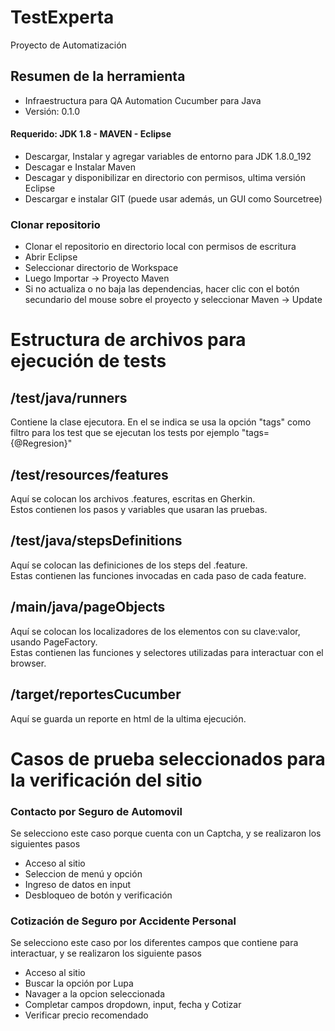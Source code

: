# TestExperta
Proyecto de Automatización

## Resumen de la herramienta ##

* Infraestructura para QA Automation Cucumber para Java
* Versión: 0.1.0


#### Requerido: JDK 1.8 - MAVEN - Eclipse ####
* Descargar, Instalar y agregar variables de entorno para JDK 1.8.0_192
* Descagar e Instalar Maven
* Descagar y disponibilizar en directorio con permisos, ultima versión Eclipse
* Descargar e instalar GIT (puede usar además, un GUI como Sourcetree)


### Clonar repositorio ###
* Clonar el repositorio en directorio local con permisos de escritura
* Abrir Eclipse
* Seleccionar directorio de Workspace
* Luego Importar -> Proyecto Maven
* Si no actualiza o no baja las dependencias, hacer clic con el botón secundario del mouse sobre el proyecto y seleccionar Maven -> Update


# Estructura de archivos para ejecución de tests #

## /test/java/runners ##

Contiene la clase ejecutora. En el se indica se usa la opción "tags"
 como filtro para los  test que se ejecutan los tests 
 por ejemplo "tags={@Regresion}"


## /test/resources/features ##

Aquí se colocan los archivos .features, escritas en Gherkin.  
 Estos contienen los pasos y variables que usaran las pruebas.

## /test/java/stepsDefinitions ##

Aquí se colocan las definiciones de los steps del .feature.  
 Estas contienen las funciones invocadas en cada paso de cada feature.

## /main/java/pageObjects ##

Aquí se colocan los localizadores de los elementos con su clave:valor, usando PageFactory.  
 Estas contienen las funciones y selectores utilizadas para interactuar con el browser.

## /target/reportesCucumber ##

Aquí se guarda un reporte en html de la ultima ejecución.


# Casos de prueba seleccionados para la verificación del sitio #

### Contacto por Seguro de Automovil ###

Se selecciono este caso porque cuenta con un Captcha, y se realizaron los siguientes pasos
* Acceso al sitio
* Seleccion de menú y opción
* Ingreso de datos en input
* Desbloqueo de botón y verificación

### Cotización de Seguro por Accidente Personal ###

Se selecciono este caso por los diferentes campos que contiene para interactuar, y se realizaron los siguiente pasos
* Acceso al sitio
* Buscar la opción por Lupa
* Navager a la opcion seleccionada
* Completar campos dropdown, input, fecha y Cotizar
* Verificar precio recomendado

